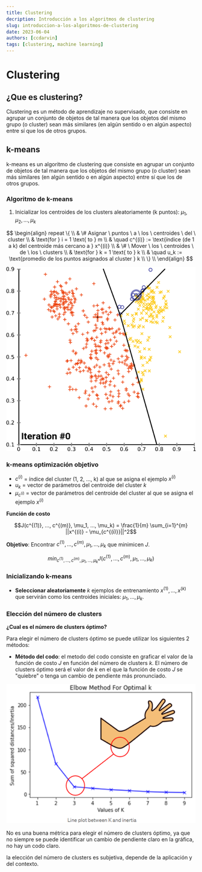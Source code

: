 ```yaml
---
title: Clustering
decription: Introducción a los algoritmos de clustering
slug: introduccion-a-los-algoritmos-de-clustering
date: 2023-06-04
authors: [ccdarvin]
tags: [clustering, machine learning]
---
```


# Clustering


## ¿Que es clustering?

Clustering es un método de aprendizaje no supervisado, que consiste en agrupar un conjunto de objetos de tal manera que los objetos del mismo grupo (o cluster) sean más similares (en algún sentido o en algún aspecto) entre sí que los de otros grupos.

## k-means

k-means es un algoritmo de clustering que consiste en agrupar un conjunto de objetos de tal manera que los objetos del mismo grupo (o cluster) sean más similares (en algún sentido o en algún aspecto) entre sí que los de otros grupos.


### Algoritmo  de k-means

1. Inicializar los centroides de los clusters aleatoriamente (k puntos): $\mu_1, \mu_2, ..., \mu_k$

$$
\begin{align} 
    repeat \{ \\
        & \# Asignar \ puntos \ a \ los \ centroides \ del \ cluster \\ 
        & \text{for } i = 1 \text{ to } m \\
        & \quad c^{(i)} := \text{índice (de 1 a k) del centroide más cercano a } x^{(i)} \\
        & \# \ Mover \ los \ centroides \ de \ los \ clusters \\
        & \text{for } k = 1 \text{ to } k \\
        & \quad u_k := \text{promedio de los puntos asignados al cluster } k \\
    \} \\
\end{align}
$$

![Convergencia de k-means](images/K-means_convergence.gif)


### k-means optimización objetivo

* $c^{(i)}$ = índice del cluster (1, 2, ..., k) al que se asigna el ejemplo $x^{(i)}$
* $u_k$ = vector de parámetros del centroide del cluster $k$ 
* $\mu_{c^{(i)}}$ = vector de parámetros del centroide del cluster al que se asigna el ejemplo $x^{(i)}$

**Función de costo**

$$J(c^{(1)}, ..., c^{(m)}, \mu_1, ..., \mu_k) = \frac{1}{m} \sum_{i=1}^{m} ||x^{(i)} - \mu_{c^{(i)}}||^2$$


**Objetivo**: Encontrar $c^{(1)}, ..., c^{(m)}, \mu_1, ..., \mu_k$ que minimicen $J$.

$$min_{c^{(1)}, ..., c^{(m)}, \mu_1, ..., \mu_k} J(c^{(1)}, ..., c^{(m)}, \mu_1, ..., \mu_k)$$


### Inicializando k-means

* **Seleccionar aleatoriamente** $k$ ejemplos de entrenamiento $x^{(1)}, ..., x^{(k)}$ que servirán como los centroides iniciales: $\mu_1, ..., \mu_k$.


### Elección del número de clusters

**¿Cual es el número de clusters óptimo?**

Para elegir el número de clusters óptimo se puede utilizar los siguientes 2 métodos:

* **Método del codo**: el metodo del codo consiste en graficar el valor de la función de costo $J$ en función del número de clusters $k$. El número de clusters óptimo será el valor de $k$ en el que la función de costo $J$ se "quiebre" o tenga un cambio de pendiente más pronunciado.

![Método del codo](images/image.png)

No es una buena métrica para elegir el número de clusters óptimo, ya que no siempre se puede identificar un cambio de pendiente claro en la gráfica, no hay un codo claro. 

la elección del número de clusters es subjetiva, depende de la aplicación y del contexto.